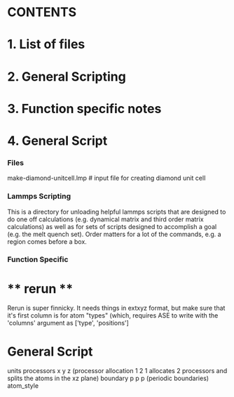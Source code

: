 # CONTENTS #######################################
# 1. List of files
# 2. General Scripting
# 3. Function specific notes
# 4. General Script

### Files
make-diamond-unitcell.lmp # input file for creating diamond unit cell


### Lammps Scripting
This is a directory for unloading helpful lammps scripts that are designed to do one off
calculations (e.g. dynamical matrix and third order matrix calculations) as
well as for sets of scripts designed to accomplish a goal (e.g. the melt
quench set).
Order matters for a lot of the commands, e.g. a region comes before a box.

### Function Specific

# ** rerun **
Rerun is super finnicky. It needs things in extxyz format, but make sure
that it's first column is for atom "types" (which, requires ASE to write
with the 'columns' argument as ['type', 'positions']

# General Script
units <units type>
processors x y z	(processor allocation 1 2 1 
			allocates 2 processors and splits 
			the atoms in the xz plane)
boundary p p p		(periodic boundaries)
atom_style <style>	(options are atomic and full (adjusts output info)
atom_modify map yes	(maps atom id's to processors with array or hash)
read_data <filename>	(This is where you put your atoms.lmp file)

pair_style		(Load atomic potential data)
pair_coeff

mass 1			(specify atomic masses of each group)
mass ...

<commands>		(e.g. dynamical_matrix <args>)
